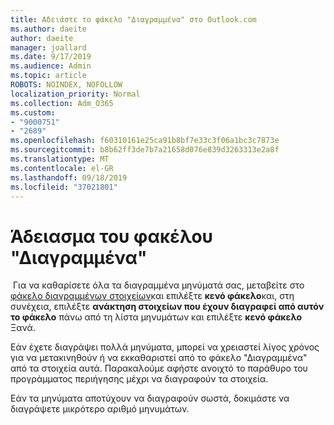 ```yaml
---
title: Αδειάστε το φάκελο "Διαγραμμένα" στο Outlook.com
ms.author: daeite
author: daeite
manager: joallard
ms.date: 9/17/2019
ms.audience: Admin
ms.topic: article
ROBOTS: NOINDEX, NOFOLLOW
localization_priority: Normal
ms.collection: Adm_O365
ms.custom:
- "9000751"
- "2689"
ms.openlocfilehash: f60310161e25ca91b8bf7e33c3f06a1bc3c7873e
ms.sourcegitcommit: b8b62ff3de7b7a21658d076e839d3263313e2a8f
ms.translationtype: MT
ms.contentlocale: el-GR
ms.lasthandoff: 09/18/2019
ms.locfileid: "37021801"
---
```

# <a name="empty-the-deleted-items-folder"></a>Άδειασμα του φακέλου "Διαγραμμένα"

 Για να καθαρίσετε όλα τα διαγραμμένα μηνύματά σας, μεταβείτε στο [φάκελο διαγραμμένων στοιχείων](https://outlook.live.com/mail/deleteditems)και επιλέξτε **κενό φάκελο**και, στη συνέχεια, επιλέξτε **ανάκτηση στοιχείων που έχουν διαγραφεί από αυτόν το φάκελο** πάνω από τη λίστα μηνυμάτων και επιλέξτε **κενό φάκελο**   Ξανά.

Εάν έχετε διαγράψει πολλά μηνύματα, μπορεί να χρειαστεί λίγος χρόνος για να μετακινηθούν ή να εκκαθαριστεί από το φάκελο "Διαγραμμένα" από τα στοιχεία αυτά. Παρακαλούμε αφήστε ανοιχτό το παράθυρο του προγράμματος περιήγησης μέχρι να διαγραφούν τα στοιχεία.

Εάν τα μηνύματα αποτύχουν να διαγραφούν σωστά, δοκιμάστε να διαγράψετε μικρότερο αριθμό μηνυμάτων.